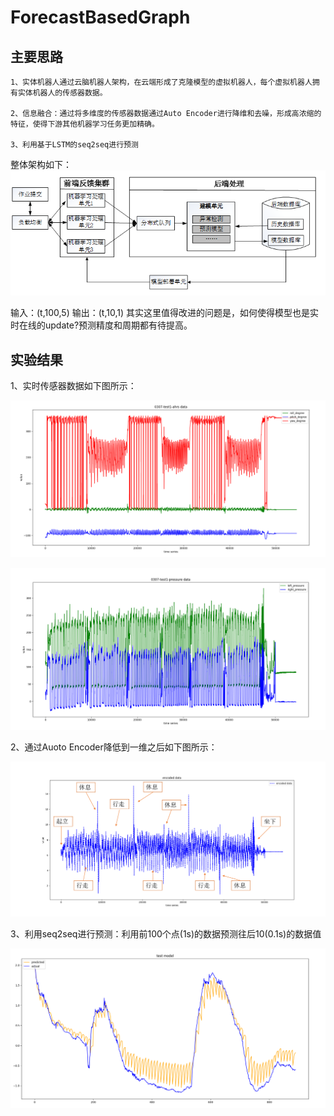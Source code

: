 # ForecastBasedGraph



## 主要思路

	1、实体机器人通过云脑机器人架构，在云端形成了克隆模型的虚拟机器人，每个虚拟机器人拥有实体机器人的传感器数据。

    2、信息融合：通过将多维度的传感器数据通过Auto Encoder进行降维和去噪，形成高浓缩的特征，使得下游其他机器学习任务更加精确。

    3、利用基于LSTM的seq2seq进行预测

整体架构如下：
![fig1](./picture/fig6.png "fig6")

输入：(t,100,5)
输出：(t,10,1)
其实这里值得改进的问题是，如何使得模型也是实时在线的update?预测精度和周期都有待提高。

## 实验结果



1、实时传感器数据如下图所示：



![fig1](./picture/fig1.png "fig1")



![fig2](./picture/fig2.png "fig2")



2、通过Auoto Encoder降低到一维之后如下图所示：



![fig4](./picture/fig4.png "fig4")



3、利用seq2seq进行预测：利用前100个点(1s)的数据预测往后10(0.1s)的数据值



![fig5](./picture/fig5.png "fig5")







